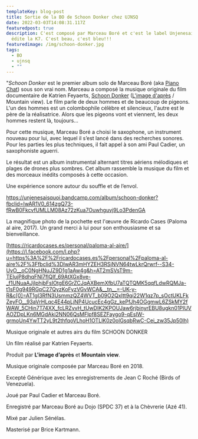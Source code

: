 ```yaml
---
templateKey: blog-post
title: Sortie de la BO de Schoon Donker chez UJNSQ
date: 2022-03-03T14:08:31.117Z
featuredpost: true
description: C'est composé par Marceau Boré et c'est le label Unjenesaisquoi qui
  édite la K7. C'est beau, c'est bleu!!!
featuredimage: /img/schoon-donker.jpg
tags:
  - BO
  - ujnsq
  - ""
---
```

"*Schoon Donker* est le premier album solo de Marceau Boré (aka [Piano Chat](https://www.facebook.com/pianochat?__cft__[0]=AZVNV3KsDiwcaxCNFAnxIEHdkAPdCBXjYkPC8soUw7zInu8bFuGvGcmurVNR-vXYD60QGlSJeUihZwDQRWWQ-Mso1vulXJeli64MaRkGouEz6_j6rAuoE-P-_wlpcjERiu7BDzjyFvt0B9HaXyHHSbto7ZMKTwTM04ichGlugCVUZQ6paJnq8xOhmEB4_Zw-84XGbMZNtfCNfoJe0QeXDP2X5QzBhZpvQquel_Wd1nEFwb40azQSL0uscWNWUIbNQyk&__tn__=-]K-y-R)) sous son vrai nom. Marceau a composé la musique originale du film documentaire de Katrien Feyaerts, [Schoon Donker](https://www.facebook.com/by.katrien.feyaerts?__cft__[0]=AZVNV3KsDiwcaxCNFAnxIEHdkAPdCBXjYkPC8soUw7zInu8bFuGvGcmurVNR-vXYD60QGlSJeUihZwDQRWWQ-Mso1vulXJeli64MaRkGouEz6_j6rAuoE-P-_wlpcjERiu7BDzjyFvt0B9HaXyHHSbto7ZMKTwTM04ichGlugCVUZQ6paJnq8xOhmEB4_Zw-84XGbMZNtfCNfoJe0QeXDP2X5QzBhZpvQquel_Wd1nEFwb40azQSL0uscWNWUIbNQyk&__tn__=-]K-y-R) ([L'image d'après](https://www.facebook.com/limagedapres/?__cft__[0]=AZVNV3KsDiwcaxCNFAnxIEHdkAPdCBXjYkPC8soUw7zInu8bFuGvGcmurVNR-vXYD60QGlSJeUihZwDQRWWQ-Mso1vulXJeli64MaRkGouEz6_j6rAuoE-P-_wlpcjERiu7BDzjyFvt0B9HaXyHHSbto7ZMKTwTM04ichGlugCVUZQ6paJnq8xOhmEB4_Zw-84XGbMZNtfCNfoJe0QeXDP2X5QzBhZpvQquel_Wd1nEFwb40azQSL0uscWNWUIbNQyk&__tn__=kK-y-R) / Mountain view). Le film parle de deux hommes et de beaucoup de pigeons. L'un des hommes est un colombophile célèbre et silencieux, l'autre est le père de la réalisatrice. Alors que les pigeons vont et viennent, les deux hommes restent là, toujours...

Pour cette musique, Marceau Boré a choisi le saxophone, un instrument nouveau pour lui, avec lequel il s’est lancé dans des recherches sonores. Pour les parties les plus techniques, il fait appel à son ami Paul Cadier, un saxophoniste aguerri.

Le résultat est un album instrumental alternant titres aériens mélodiques et plages de drones plus sombres. Cet album rassemble la musique du film et des morceaux inédits composés à cette occasion.

Une expérience sonore autour du souffle et de l’envol.

<https://unjenesaisquoi.bandcamp.com/album/schoon-donker?fbclid=IwAR1V0_614zgQ73-fRwB0FkcvfUMLLM08Az72zKua7Ouwhguvj9Lo3PdenGA>

La magnifique photo de la pochette est l'œuvre de Ricardo Cases (Paloma al aire, 2017). Un grand merci à lui pour son enthousiasme et sa bienveillance.

[https://ricardocases.es/personal/paloma-al-aire/](https://l.facebook.com/l.php?u=https%3A%2F%2Fricardocases.es%2Fpersonal%2Fpaloma-al-aire%2F%3Ffbclid%3DIwAR3mHYZEH3RSjNVN64twLkrQrwrf--S34-UvO__oC0NgHNuJZ9D1g1aAw4g&h=AT2mSVsT9m-TEIujP8dhqFNI7flQIf_69AtXGx8ve-_f1UNuaAJjIphjbFsIOtgE6GrZCJqAXBemXfbU7aTQTQMK5qqfLdwRQMJa-t1sF0g949RGpC27QyzKoFyzVGvWCA&__tn__=-UK-y-R&c[0]=AT1gI3RfN3UsmmzQZ4WVT_b09O2QxItt9qi22W1qz7p_sOctUKLFkZeyFO__93aVrHLqc4E44pLjNP4UcucEc4gGz_kePfJh4OGgmwL6ZSkMY2fWAW_5CHin7T74XX_fcLRZyvH_tUwDIK2KPOUJaw6rjbinyrEBU8ugkn01PlUVAOZDpLKn6MGdAki2NN06QsMFlpf8SEZFaygo9-qEsIW-grmoUn4YwTT2yL9t2thfqoVLhoH1OTLlK0z0olGsqbRwC-Cei_zw35Jp50lh)

Musique originale et autres airs du film SCHOON DONKER

Un film réalisé par Katrien Feyaerts.

Produit par **L’image d’après** et **Mountain view**.

Musique originale composée par Marceau Boré en 2018.

Excepté Générique avec les enregistrements de Jean C Roché (Birds of Venezuela).

Joué par Paul Cadier et Marceau Boré.

Enregistré par Marceau Boré au Dojo (SPDC 37) et à la Chèvrerie (Azé 41).

Mixé par Julien Sénélas.

Masterisé par Brice Kartmann.